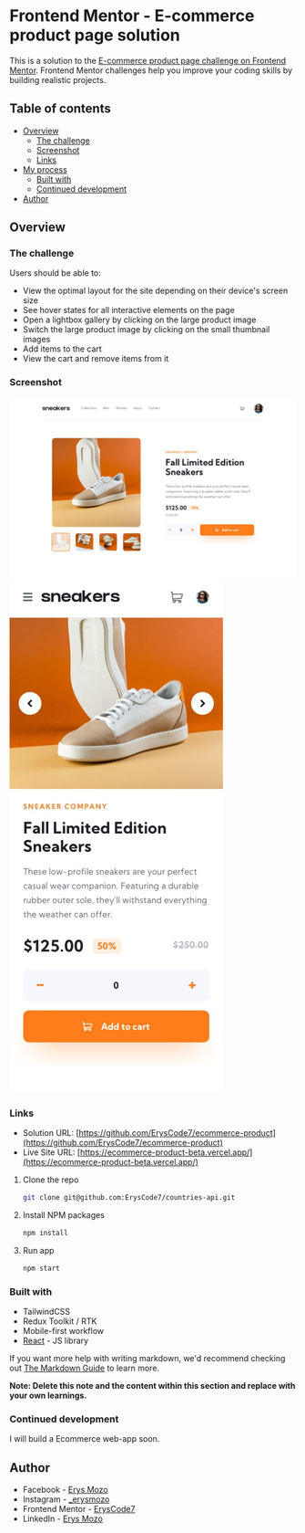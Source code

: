 # Frontend Mentor - E-commerce product page solution

This is a solution to the [E-commerce product page challenge on Frontend Mentor](https://www.frontendmentor.io/challenges/ecommerce-product-page-UPsZ9MJp6). Frontend Mentor challenges help you improve your coding skills by building realistic projects.

## Table of contents

- [Overview](#overview)
  - [The challenge](#the-challenge)
  - [Screenshot](#screenshot)
  - [Links](#links)
- [My process](#my-process)
  - [Built with](#built-with)
  - [Continued development](#continued-development)
- [Author](#author)

## Overview

### The challenge

Users should be able to:

- View the optimal layout for the site depending on their device's screen size
- See hover states for all interactive elements on the page
- Open a lightbox gallery by clicking on the large product image
- Switch the large product image by clicking on the small thumbnail images
- Add items to the cart
- View the cart and remove items from it

### Screenshot

![](./design/desktop-design.jpg)
![](./design/mobile-design.jpg)

### Links

- Solution URL: [https://github.com/ErysCode7/ecommerce-product](https://github.com/ErysCode7/ecommerce-product)
- Live Site URL: [https://ecommerce-product-beta.vercel.app/](https://ecommerce-product-beta.vercel.app/)

1. Clone the repo

   ```sh
   git clone git@github.com:ErysCode7/countries-api.git
   ```

2. Install NPM packages

   ```sh
   npm install
   ```

3. Run app

   ```sh
   npm start
   ```

### Built with

- TailwindCSS
- Redux Toolkit / RTK
- Mobile-first workflow
- [React](https://reactjs.org/) - JS library

If you want more help with writing markdown, we'd recommend checking out [The Markdown Guide](https://www.markdownguide.org/) to learn more.

**Note: Delete this note and the content within this section and replace with your own learnings.**

### Continued development

I will build a Ecommerce web-app soon.

## Author

- Facebook - [Erys Mozo](https://web.facebook.com/erys.mozo/)
- Instagram - [\_erysmozo](https://www.instagram.com/_erysmozo/)
- Frontend Mentor - [ErysCode7](https://www.frontendmentor.io/profile/ErysCode7)
- LinkedIn - [Erys Mozo](https://www.linkedin.com/in/erys-mozo-280190230/)
